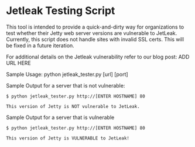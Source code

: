 # Jetleak Testing Script

This tool is intended to provide a quick-and-dirty way for organizations to test whether their Jetty web server versions are vulnerable to JetLeak. Currently, this script does not handle sites with invalid SSL certs. This will be fixed in a future iteration.

For additional details on the Jetleak vulnerability refer to our blog post:
ADD URL HERE

Sample Usage: python jetleak_tester.py [url] [port]

Sample Output for a server that is not vulnerable:

```
$ python jetleak_tester.py http://[ENTER HOSTNAME] 80

This version of Jetty is NOT vulnerable to JetLeak.
```

Sample Output for a server that is vulnerable

```
$ python jetleak_tester.py http://[ENTER HOSTNAME] 80

This version of Jetty is VULNERABLE to JetLeak!
```
